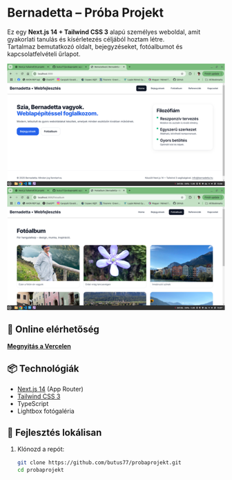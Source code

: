 # Bernadetta – Próba Projekt

Ez egy **Next.js 14 + Tailwind CSS 3** alapú személyes weboldal, amit gyakorlati tanulás és kísérletezés céljából hoztam létre.  
Tartalmaz bemutatkozó oldalt, bejegyzéseket, fotóalbumot és kapcsolatfelvételi űrlapot.

[![Screenshot a weboldalról](public/screenshot.png)](https://probaprojekt.vercel.app)
[![Screenshot a weboldalról](public/screenshot2.png)](https://probaprojekt.vercel.app)


## 🚀 Online elérhetőség
[**Megnyitás a Vercelen**](https://probaprojekt.vercel.app)

## 📦 Technológiák
- [Next.js 14](https://nextjs.org/) (App Router)
- [Tailwind CSS 3](https://tailwindcss.com/)
- TypeScript
- Lightbox fotógaléria

## 🔧 Fejlesztés lokálisan

1. Klónozd a repót:
   ```bash
   git clone https://github.com/butus77/probaprojekt.git
   cd probaprojekt
